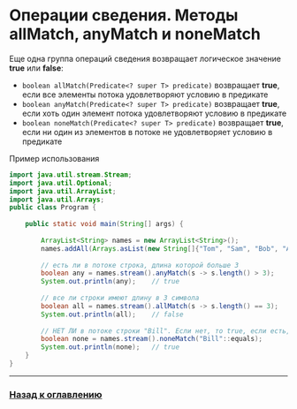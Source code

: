 # Операции сведения. Методы allMatch, anyMatch и noneMatch

Еще одна группа операций сведения возвращает логическое значение **true** или **false**:

-   `boolean allMatch(Predicate<? super T> predicate)` возвращает **true**,
    если все элементы потока удовлетворяют условию в предикате
-   `boolean anyMatch(Predicate<? super T> predicate)` возвращает **true**,
    если хоть один элемент потока удовлетворяют условию в предикате
-   `boolean noneMatch(Predicate<? super T> predicate)` возвращает **true**,
    если ни один из элементов в потоке не удовлетворяет условию в предикате

Пример использования

```java
import java.util.stream.Stream;
import java.util.Optional;
import java.util.ArrayList;
import java.util.Arrays;
public class Program {
 
    public static void main(String[] args) {
         
        ArrayList<String> names = new ArrayList<String>();
        names.addAll(Arrays.asList(new String[]{"Tom", "Sam", "Bob", "Alice"}));
         
        // есть ли в потоке строка, длина которой больше 3
        boolean any = names.stream().anyMatch(s -> s.length() > 3);
        System.out.println(any);    // true
         
        // все ли строки имеют длину в 3 символа
        boolean all = names.stream().allMatch(s -> s.length() == 3);
        System.out.println(all);    // false
         
        // НЕТ ЛИ в потоке строки "Bill". Если нет, то true, если есть, то false
        boolean none = names.stream().noneMatch("Bill"::equals);
        System.out.println(none);   // true
    } 
}
```

---

### [Назад к оглавлению](../../README.md)